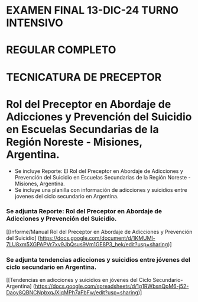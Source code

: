    # EXAMEN FINAL 13-DIC-24 TURNO INTENSIVO
   # REGULAR COMPLETO
   # TECNICATURA DE PRECEPTOR
   
   # Rol del Preceptor en Abordaje de Adicciones y Prevención del Suicidio en Escuelas Secundarias de la Región Noreste - Misiones, Argentina.

   * Se incluye Reporte: El Rol del Preceptor en Abordaje de Adicciones y Prevención del Suicidio en Escuelas Secundarias de la Región Noreste - Misiones, Argentina.
   * Se incluye una planilla con información de adicciones y suicidios entre jovenes del ciclo secundario en Argentina.
   
   ### Se adjunta Reporte: Rol del Preceptor en Abordaje de Adicciones y Prevención del Suicidio.
   [[Informe/Manual Rol del Preceptor en Abordaje de Adicciones y Prevención del Suicidio]   (https://docs.google.com/document/d/1KMUMl-7LU8xm5XGPAPVr7xv9JbQsus9Vm1GE8P3_hek/edit?usp=sharing)]
   
   ### Se adjunta tendencias adicciones y suicidios entre jóvenes del ciclo secundario en Argentina.
   [[Tendencias en adicciones y suicidios en jóvenes del Ciclo Secundario-Argentina]         (https://docs.google.com/spreadsheets/d/1g1RWbsnQpM6-j52-Daoy8QBNCNpbxqJXiqMPh7aFbFw/edit?usp=sharing)]
